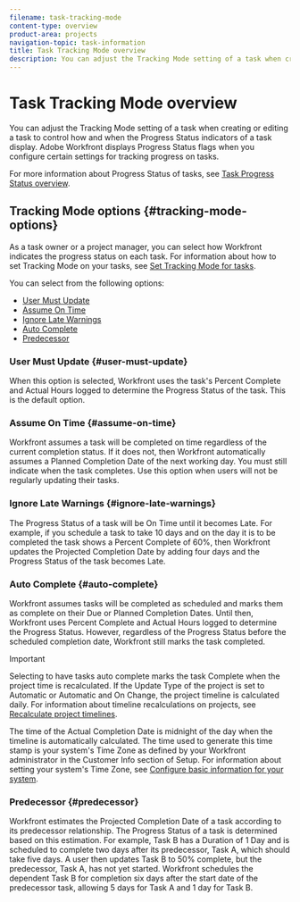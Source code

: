 ```yaml
---
filename: task-tracking-mode
content-type: overview
product-area: projects
navigation-topic: task-information
title: Task Tracking Mode overview
description: You can adjust the Tracking Mode setting of a task when creating or editing a task to control how and when the Progress Status indicators of a task display. Adobe Workfront displays Progress Status flags when you configure certain settings for tracking progress on tasks.
---
```


# Task Tracking Mode overview

You can adjust the Tracking Mode setting of a task when creating or editing a task to control how and when the Progress Status indicators of a task display. Adobe Workfront displays Progress Status flags when you configure certain settings for tracking progress on tasks.

For more information about Progress Status of tasks, see [Task Progress Status overview](../../../manage-work/tasks/task-information/task-progress-status.md).

<!--
<div data-mc-conditions="QuicksilverOrClassic.Draft mode">
<h2><a name="setting-tracking-mode"></a>Set Tracking Mode for tasks</h2>
<p>To set the tracking mode:</p>
<ol>
<li value="1">Go to the task you want to set the tracking mode for.</li>
<li value="2"> <p data-mc-conditions="QuicksilverOrClassic.Classic">Click&nbsp;<strong>Edit Task</strong> in the upper-right corner. </p> <p>The Edit Task dialog box opens. </p> </li>
<li value="3"> <p>In the&nbsp;<strong>Settings</strong> section, use the&nbsp;<strong>Tracking Mode</strong> drop-down menu to select the Tracking Mode for the task.</p> <p>For more information about the tracking mode options, see the <a href="#tracking-mode-options" class="MCXref xref">Tracking Mode options</a> section in this article. </p> <p> <img src="assets/utmt-350x197.png" alt="utmt.png" style="width: 350;height: 197;" data-mc-conditions="QuicksilverOrClassic.Classic"> </p> </li>
<li value="4">Click&nbsp;<strong>Save Changes.</strong></li>
</ol>
</div>
-->

## Tracking Mode options {#tracking-mode-options}

As a task owner or a project manager, you can select how Workfront indicates the progress status on each task. For information about how to set&nbsp;Tracking Mode on your tasks, see [Set Tracking Mode for tasks](../../../manage-work/tasks/task-information/set-tracking-mode-for-tasks.md).

You can select from the following options:

* [User Must Update](#user-must-update) 
* [Assume On Time](#assume-on-time) 
* [Ignore Late Warnings](#ignore-late-warnings) 
* [Auto Complete](#auto-complete) 
* [Predecessor](#predecessor)

### User Must Update {#user-must-update}

When this option is selected, Workfront uses the task's Percent Complete and Actual Hours logged to determine the Progress Status of the task. This is the default option.

### Assume On Time {#assume-on-time}

Workfront assumes a task will be completed on time regardless of the current completion status. If it does not, then Workfront automatically assumes a Planned Completion Date of the next working day. You must still indicate when the task completes. Use this option when users will not be regularly updating their tasks.

### Ignore Late Warnings {#ignore-late-warnings}

The Progress Status of a task will be On Time until it becomes Late. For example, if you schedule a task to take 10 days and on the day it is to be completed the task shows a Percent Complete of 60%, then Workfront updates the Projected Completion Date by adding four days and the Progress Status of the task becomes Late.

### Auto Complete {#auto-complete}

Workfront assumes tasks will be completed as scheduled and marks them as complete on their Due or Planned Completion Dates. Until then, Workfront uses Percent Complete and Actual Hours logged to determine the Progress Status. However, regardless of the Progress Status before the scheduled completion date, Workfront still marks the task completed.

>[!IMPORTANT]
>
>Selecting to have tasks auto complete marks the task Complete when the project time is recalculated. If the Update Type of the project is set to Automatic or Automatic and On Change, the project timeline is calculated daily. For information about timeline recalculations on projects, see [Recalculate project timelines](../../../manage-work/projects/manage-projects/recalculate-project-timeline.md). 
>
>The time of the Actual Completion Date is midnight of the day when the timeline is automatically calculated. The time used to generate this time stamp is your system's Time&nbsp;Zone as defined by your Workfront administrator in the Customer Info section of Setup. For information about setting your system's Time Zone, see [Configure basic information for your system](../../../administration-and-setup/get-started-wf-administration/configure-basic-info.md).

### Predecessor {#predecessor}

Workfront estimates the Projected Completion Date of a task according to its predecessor relationship. The Progress Status of a task is&nbsp;determined based on this estimation. For example, Task B has a Duration of 1 Day and is scheduled to complete two days after its predecessor, Task A,&nbsp;which should take five days. A user then updates Task B to 50% complete, but the predecessor, Task A, has not yet started. Workfront&nbsp;schedules the dependent Task B for completion six days after the start date of the predecessor task, allowing 5 days for Task A and&nbsp;1 day for Task B.
